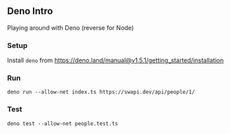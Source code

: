 ## Deno Intro
Playing around with Deno (reverse for Node)


### Setup
Install `deno` from https://deno.land/manual@v1.5.1/getting_started/installation

### Run

```shell script
deno run --allow-net index.ts https://swapi.dev/api/people/1/
```

### Test

```shell script
deno test --allow-net people.test.ts
```
